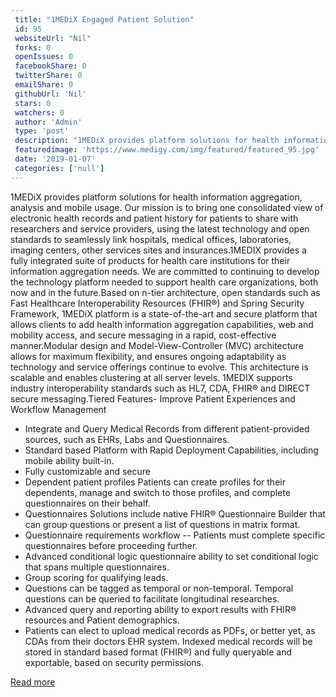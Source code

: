 ```yaml
--- 
 title: "1MEDiX Engaged Patient Solution" 
 id: 95  
 websiteUrl: "Nil" 
 forks: 0 
 openIssues: 0  
 facebookShare: 0  
 twitterShare: 0  
 emailShare: 0  
 githubUrl: 'Nil'
 stars: 0 
 watchers: 0 
 author: 'Admin' 
 type: 'post' 
 description: "1MEDiX provides platform solutions for health information aggregation analysis and mobile usage Our mission is to bring one consolidated view of elect"
 featuredimage: 'https://www.medigy.com/img/featured/featured_95.jpg' 
 date: '2019-01-07'
 categories: ['null']
---
```

1MEDiX provides platform solutions for health information aggregation, analysis and mobile usage. Our mission is to bring one consolidated view of electronic health records and patient history for patients to share with researchers and service providers, using the latest technology and open standards to seamlessly link hospitals, medical offices, laboratories, imaging centers, other services sites and insurances.1MEDIX provides a fully integrated suite of products for health care institutions for their information aggregation needs. We are committed to continuing to develop the technology platform needed to support health care organizations, both now and in the future.Based on n-tier architecture, open standards such as Fast Healthcare Interoperability Resources (FHIR®) and Spring Security Framework, 1MEDiX platform is a state-of-the-art and secure platform that allows clients to add health information aggregation capabilities, web and mobility access, and secure messaging in a rapid, cost-effective manner.Modular design and Model-View-Controller (MVC) architecture allows for maximum flexibility, and ensures ongoing adaptability as technology and service offerings continue to evolve. This architecture is scalable and enables clustering at all server levels. 1MEDIX supports industry interoperability standards such as HL7, CDA, FHIR® and DIRECT secure messaging.Tiered Features- Improve Patient Experiences and Workflow Management
- Integrate and Query Medical Records from different patient-provided sources, such as EHRs, Labs and Questionnaires.
- Standard based Platform with Rapid Deployment Capabilities, including mobile ability built-in.
- Fully customizable and secure
- Dependent patient profiles Patients can create profiles for their dependents, manage and switch to those profiles, and complete questionnaires on their behalf.
- Questionnaires  Solutions include native FHIR® Questionnaire Builder that can group questions or present a list of questions in matrix format.
- Questionnaire requirements workflow -- Patients must complete specific questionnaires before proceeding further.
- Advanced conditional logic questionnaire ability to set conditional logic that spans multiple questionnaires.
- Group scoring for qualifying leads.
- Questions can be tagged as temporal or non-temporal. Temporal questions can be queried to facilitate longitudinal researches.
- Advanced query and reporting ability to export results with FHIR® resources and Patient demographics.
- Patients can elect to upload medical records as PDFs, or better yet, as CDAs from their doctors EHR system. Indexed medical records will be stored in standard based format (FHIR®) and fully queryable and exportable, based on security permissions.

[Read more](https://1medix.com/engaged-patient-solution/)